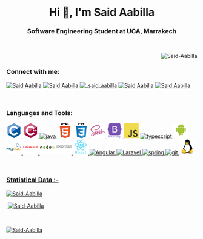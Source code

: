 <h1 align="center">Hi 👋, I'm Said Aabilla</h1>
<h3 align="center">Software Engineering Student at UCA, Marrakech</h3>

<br>

<p><img align="right" src="https://github.com/Adam-pw/Adam-pw/blob/main/animation_500_kxa883sd.gif" alt="Said-Aabilla" /></p>

<br>

<h3 align="left">Connect with me:</h3>
<p align="left">
  <a href="mailto:said.aabilla@gmail.com" target="blank"><img align="center"
      src="https://logodownload.org/wp-content/uploads/2018/03/gmail-logo-16.png"
      alt="Said Aabilla" height="28" width="38" /></a>
  <a href="https://www.linkedin.com/in/said-aabilla/" target="blank"><img align="center"
      src="https://raw.githubusercontent.com/rahuldkjain/github-profile-readme-generator/master/src/images/icons/Social/linked-in-alt.svg"
      alt="Said Aabilla" height="30" width="40" /></a>
  <a href="https://www.instagram.com/_said_aabilla/" target="blank"><img align="center"
      src="https://raw.githubusercontent.com/rahuldkjain/github-profile-readme-generator/master/src/images/icons/Social/instagram.svg"
      alt="_said_aabilla" height="30" width="40" /></a>
  <a href="https://www.codewars.com/users/Said-Aabilla" target="blank"><img align="center"
      src="https://docs.codewars.com/logo.svg"
      alt="Said Aabilla" height="30" width="40" /></a>
 <a href="https://twitter.com/Said88217086" target="blank"><img align="center"
      src="https://raw.githubusercontent.com/rahuldkjain/github-profile-readme-generator/master/src/images/icons/Social/twitter.svg"
      alt="Said Aabilla" height="30" width="40" /></a>
</p>

<br>

<h3 align="left">Languages and Tools:</h3>
<p align="left"> 
    
<a href="https://www.cprogramming.com/" target="_blank"
    rel="noreferrer"> <img src="https://raw.githubusercontent.com/devicons/devicon/master/icons/c/c-original.svg"
      alt="c" width="40" height="40" /> </a> <a href="https://www.w3schools.com/cpp/" target="_blank" rel="noreferrer">
   <img src="https://raw.githubusercontent.com/devicons/devicon/master/icons/cplusplus/cplusplus-original.svg"
      alt="cplusplus" width="40" height="40" /> </a> <a href="https://www.oracle.com/java/" target="_blank" rel="noreferrer">
   <img src="https://upload.wikimedia.org/wikipedia/fr/thumb/2/2e/Java_Logo.svg/550px-Java_Logo.svg.png"
      alt="java" width="40" height="40" /> </a> <a href="https://www.w3.org/html/" target="_blank" rel="noreferrer"> <img 
      src="https://raw.githubusercontent.com/devicons/devicon/master/icons/html5/html5-original-wordmark.svg"
      alt="html5" width="40" height="40" /> </a> <a href="https://www.w3schools.com/css/" target="_blank"
    rel="noreferrer"> <img src="https://raw.githubusercontent.com/devicons/devicon/master/icons/css3/css3-original-wordmark.svg" alt="css3"
      width="40" height="40" /> </a> <a href="https://sass-lang.com" target="_blank" rel="noreferrer"> <img
      src="https://raw.githubusercontent.com/devicons/devicon/master/icons/sass/sass-original.svg" alt="sass" width="40"
      height="40" /> </a> <a href="https://getbootstrap.com" target="_blank" rel="noreferrer">
     <img src="https://raw.githubusercontent.com/devicons/devicon/master/icons/bootstrap/bootstrap-plain-wordmark.svg"
      alt="bootstrap" width="40" height="40" /> </a> <a href="https://www.w3schools.com/js/"
    target="_blank" rel="noreferrer"> <img 
      src="https://raw.githubusercontent.com/devicons/devicon/master/icons/javascript/javascript-original.svg"
      alt="javascript" width="40" height="40" /> </a> <a href="https://www.typescriptlang.org/"
    target="_blank" rel="noreferrer"> <img 
      src="https://upload.wikimedia.org/wikipedia/commons/thumb/4/4c/Typescript_logo_2020.svg/1200px-Typescript_logo_2020.svg.png"
      alt="typescript" width="40" height="40" /> </a> <a href="https://developer.android.com" target="_blank" rel="noreferrer"> <img
      src="https://raw.githubusercontent.com/devicons/devicon/master/icons/android/android-original-wordmark.svg"
      alt="android" width="40" height="40" /> </a> <a href="https://www.mysql.com/" target="_blank" rel="noreferrer"> <img 
      src="https://raw.githubusercontent.com/devicons/devicon/master/icons/mysql/mysql-original-wordmark.svg"
      alt="mysql" width="40" height="40" /> </a> <a href="https://www.oracle.com/" target="_blank"> <img src="https://raw.githubusercontent.com/devicons/devicon/master/icons/oracle/oracle-original.svg" alt="oracle" width="40" height="40"/> </a> <a href="https://nodejs.org" target="_blank" rel="noreferrer"> <img
      src="https://raw.githubusercontent.com/devicons/devicon/master/icons/nodejs/nodejs-original-wordmark.svg"
      alt="nodejs" width="40" height="40" /></a> <a href="https://expressjs.com" target="_blank"> <img src="https://raw.githubusercontent.com/devicons/devicon/master/icons/express/express-original-wordmark.svg" alt="express" width="40" height="40"/> </a> <a href="https://reactjs.org/" target="_blank" rel="noreferrer"> <img   
    src="https://raw.githubusercontent.com/devicons/devicon/master/icons/react/react-original-wordmark.svg"
      alt="react" width="40" height="40" /> </a> <a href="https://angular.io/" target="_blank" rel="noreferrer"> <img   
    src="https://upload.wikimedia.org/wikipedia/commons/thumb/c/cf/Angular_full_color_logo.svg/2048px-Angular_full_color_logo.svg.png"
      alt="Angular" width="40" height="40" /> </a> <a href="https://laravel.com/" target="_blank" rel="noreferrer"> <img   
    src="https://upload.wikimedia.org/wikipedia/commons/thumb/9/9a/Laravel.svg/1200px-Laravel.svg.png"
      alt="Laravel" width="40" height="40" /> </a><a href="https://spring.io/" target="_blank"> <img src="https://www.vectorlogo.zone/logos/springio/springio-icon.svg" alt="spring" width="40" height="40"/> </a> <a href="https://git-scm.com/" target="_blank"> <img src="https://www.vectorlogo.zone/logos/git-scm/git-scm-icon.svg" alt="git" width="40" height="40"/> </a> <a href="https://www.linux.org/" target="_blank"> <img src="https://raw.githubusercontent.com/devicons/devicon/master/icons/linux/linux-original.svg" alt="linux" width="40" height="40"/>  </p>

<br>

<h3>Statistical Data :-</h3>

<p><img align="center"
    src="https://github-readme-stats.vercel.app/api/top-langs?username=Said-Aabilla&show_icons=true&locale=en&bg_color=0d1117&text_color=ffffff&layout=compact"
    alt="Said-Aabilla" 
    bg_color=#808080/></p>
    
<p>&nbsp;<img align="center" src="https://github-readme-stats.vercel.app/api?username=Said-Aabilla&show_icons=true&locale=en&bg_color=0d1117&text_color=ffffff&repo=convoychat"
    alt="Said-Aabilla" /></p>

<br>

<p><img align="center" src="https://github-readme-streak-stats.herokuapp.com/?user=Said-Aabilla&theme=dark&background=0d1117&date_format=M%20j%5B%2C%20Y%5D" alt="Said-Aabilla" /></p>

      
<p align="left"> <a href="https://twitter.com/" target="blank"><img
      src="https://img.shields.io/twitter/follow/?logo=twitter&style=for-the-badge" alt="" /></a> </p>
